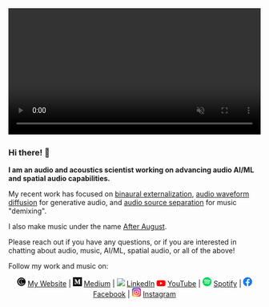 <!-- <a href="https://www.chrislandschoot.com/binaural-externalization">
  <video width="100%" height="auto" autoplay loop muted>
    <source src="binaural_rotation.mov" type="video/quicktime">
  Your browser does not support the video tag.
  </video>
</a> -->

<a href="https://www.chrislandschoot.com/binaural-externalization">
  <video width="100%" height="auto" autoplay loop muted>
    <source src="https://drive.google.com/uc?export=download&id=1aEAHwiDLHt4oeOb-i5kgeM7mhORnfnJv" type="video/quicktime">
  Your browser does not support the video tag.
  </video>
</a>

### Hi there! 👋

**I am an audio and acoustics scientist working on advancing audio AI/ML and spatial audio capabilities.**

My recent work has focused on [binaural externalization](https://www.chrislandschoot.com/binaural-externalization), [audio waveform diffusion](https://github.com/crlandsc/tiny-audio-diffusion) for generative audio, and [audio source separation](https://github.com/crlandsc/Music-Demixing-with-Band-Split-RNN) for music "demixing".

I also make music under the name [After August](https://www.after-august.com/).

Please reach out if you have any questions, or if you are interested in chatting about audio, music, AI/ML, spatial audio, or all of the above!

Follow my work and music on:

<div style="text-align: center">

[<img src="images/cl.png" width="18px">](https://www.chrislandschoot.com/) [My Website](https://www.chrislandschoot.com/) | [<img src="images/medium.png" width="18px">](https://medium.com/@crlandschoot) [Medium](https://medium.com/@crlandschoot) | [<img src="images/linkedin.ico" width="18px">](https://www.linkedin.com/in/christopher-landschoot/) [LinkedIn](https://www.linkedin.com/in/christopher-landschoot/)
[<img src="images/youtube.png" width="18px">](https://www.youtube.com/@AfterAugust) [YouTube](https://www.youtube.com/@AfterAugust) | [<img src="images/spotify.png" width="18px">](https://open.spotify.com/artist/2i6noWJnJQPXPsudoiJuMS?si=Yqq87adqSqOqxelI1UcxJA) [Spotify](https://open.spotify.com/artist/2i6noWJnJQPXPsudoiJuMS?si=Yqq87adqSqOqxelI1UcxJA) | [<img src="images/facebook.webp" width="18px">](https://www.facebook.com/TheAfterAugust/) [Facebook](https://www.facebook.com/TheAfterAugust/) | [<img src="images/instagram.png" width="18px">](https://www.instagram.com/the_after_august/) [Instagram](https://www.instagram.com/the_after_august/)

</div>

